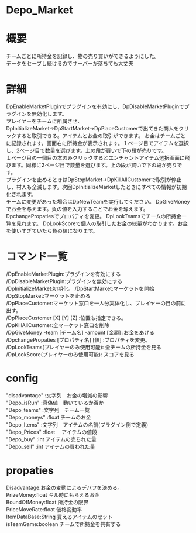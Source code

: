 # Depo_Market  

# 概要
チームごとに所持金を記録し、物の売り買いができるようにした。  
データをセーブし続けるのでサーバーが落ちても大丈夫　　
# 詳細
DpEnableMarketPluginでプラグインを有効にし、DpDisableMarketPluginでプラグインを無効化します。  
プレイヤーをチームに所属させ、DpInitializeMarket→DpStartMarket→DpPlaceCustomerで出てきた商人をクリックすると取引できる。アイテムとお金の取引ができます。
お金はチームごとに記録されます。画面右に所持金が表示されます。１ページ目でアイテムを選択し、2ページ目で数量を選びます。上の段が買いで下の段が売りです。  
１ページ目の一個目の本のみクリックするとエンチャントアイテム選択画面に飛びます。同様に2ページ目で数量を選びます。上の段が買いで下の段が売りです。  
プラグインを止めるときはDpStopMarket→DpKillAllCustomerで取引が停止し、村人も全滅します。次回DpInitializeMarketしたときにすべての情報が初期化されます。  
チームに変更があった場合はDpNewTeamを実行してください。
DpGiveMoneyでお金を与えます。負の値を入力することでお金を奪えます。
DpchangePropatiesでプロパティを変更。
DpLookTeamsでチームの所持金一覧を見れます。
DpLookScoreで個人の取引したお金の総量がわかります。お金を使いすぎていたら負の値になります。　　
#  コマンド一覧
  /DpEnableMarketPlugin:プラグインを有効にする  
  /DpDisableMarketPlugin:プラグインを無効にする  
  /DpInitializeMarket:初期化。
  /DpStartMarket:マーケットを開始  
  /DpStopMarket:マーケットを止める  
  /DpPlaceCustomer:マーケット窓口を一人分実体化し、プレイヤーの目の前に出す。    
  /DpPlaceCustomer [X] [Y] [Z] :位置も指定できる。  
  /DpKillAllCustomer:全マーケット窓口を削除  
  /DpGiveMoney -team [チーム名]  -amount [金額] :お金をあげる  
  /DpchangePropaties [プロパティ名] [値] :プロパティを変更。
  /DpLookTeams(プレイヤーのみ使用可能): 全チームの所持金を見る  
  /DpLookScore(プレイヤーのみ使用可能): スコアを見る  
# config
"disadvantage"  :文字列　お金の増減の影響  
"Depo_isRun"    :真偽値　動いているか否か   
"Depo_teams"    :文字列　チーム一覧   
"Depo_moneys"   :float   チームのお金  
"Depo_Items"    :文字列　アイテムの名前(プラグイン側で定義)  
"Depo_Prices"   :float 　アイテムの値段  
"Depo_buy"      :int     アイテムの売られた量  
"Depo_sell"     :int     アイテムの買われた量  

# propaties
Disadvantage:お金の変動によるデバフを決める。  
PrizeMoney:float キル時にもらえるお金  
BoundOfMoney:float 所持金の限界  
PriceMoveRate:float 価格変動率  
ItemDataBase:String 買えるアイテムのセット  
isTeamGame:boolean チームで所持金を共有する  
